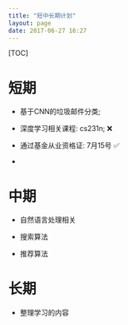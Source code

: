 ```yaml
---
title: "短中长期计划"
layout: page
date: 2017-06-27 16:27
---
```


[TOC]
# 短期
- 基于CNN的垃圾邮件分类;

- 深度学习相关课程: cs231n; ❌

- 通过基金从业资格证: 7月15号 ✅

-


# 中期

- 自然语言处理相关

- 搜索算法

- 推荐算法



# 长期
- 整理学习的内容